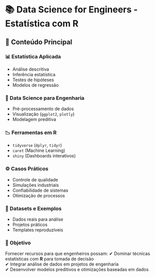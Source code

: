 # 📚 Data Science for Engineers - Estatística com R

## 📌 Conteúdo Principal

### 📊 Estatística Aplicada
- Análise descritiva
- Inferência estatística
- Testes de hipóteses
- Modelos de regressão

### 🔧 Data Science para Engenharia
- Pré-processamento de dados
- Visualização (`ggplot2`, `plotly`)
- Modelagem preditiva

### 📉 Ferramentas em R
- `tidyverse` (`dplyr`, `tidyr`)
- `caret` (Machine Learning)
- `shiny` (Dashboards interativos)

### ⚙️ Casos Práticos
- Controle de qualidade
- Simulações industriais
- Confiabilidade de sistemas
- Otimização de processos

### 📂 Datasets e Exemplos
- Dados reais para análise
- Projetos práticos
- Templates reproduzíveis

### 🎯 Objetivo
Fornecer recursos para que engenheiros possam:
✔ Dominar técnicas estatísticas com **R** para tomada de decisão  
✔ Integrar análise de dados em projetos de engenharia  
✔ Desenvolver modelos preditivos e otimizações baseadas em dados  
